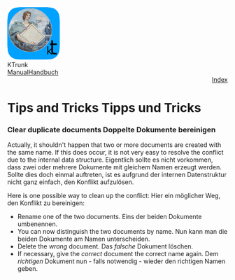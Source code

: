 <div class="logoRow">
  <div class="logoColumn logoColumnLeft">
    <img src="./../logo120.png">
  </div>
  <div class="logoColumn logoColumnRight">
    <div class="vCentered">
      <div class="logoTitle">KTrunk</div>
      <div class="logoTitle"><a href="./../Manual.html"><span class="en">Manual</span><span class="de">Handbuch</span></a></div>
      <div class="logoDescription" style="text-align: right;"><a href="Index.html">Index</a></div>
    </div>
  </div>
</div>
<h1>
  <span class="en">Tips and Tricks</span>
  <span class="de">Tipps und Tricks</span>
</h1>
<h3>
  <span class="en">Clear duplicate documents</span>
  <span class="de">Doppelte Dokumente bereinigen</span>
</h3>
<p>
  <span class="en">Actually, it shouldn't happen that two or more documents are created with the same name. If this does occur, it is not very easy to resolve the conflict due to the internal data structure.</span>
  <span class="de">Eigentlich sollte es nicht vorkommen, dass zwei oder mehrere Dokumente mit gleichem Namen erzeugt werden. Sollte dies doch einmal auftreten, ist es aufgrund der internen Datenstruktur nicht ganz einfach, den Konflikt aufzulösen.</span>
</p>
<p>
  <span class="en">Here is one possible way to clean up the conflict:</span>
  <span class="de">Hier ein möglicher Weg, den Konflikt zu bereinigen:</span>
</p>
<ul>
  <li>
    <span class="en">Rename one of the two documents.</span>
    <span class="de">Eins der beiden Dokumente umbenennen.</span>
  </li>
  <li>
    <span class="en">You can now distinguish the two documents by name.</span>
    <span class="de">Nun kann man die beiden Dokumente am Namen unterscheiden.</span>
  </li>
  <li>
    <span class="en">Delete the <em>wrong</em> document.</span>
  <span class="de">Das <em>falsche</em> Dokument löschen.</span>
  </li>
  <li>
    <span class="en">If necessary, give the <em>correct</em> document the correct name again.</span>
  <span class="de">Dem <em>richtigen</em> Dokument nun - falls notwendig - wieder den richtigen Namen geben.</span>
  </li>
</ul>
